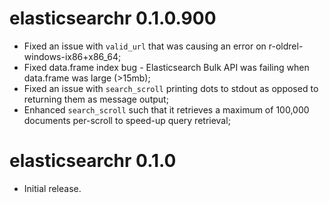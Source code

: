 # elasticsearchr 0.1.0.900

* Fixed an issue with `valid_url` that was causing an error on r-oldrel-windows-ix86+x86_64;
* Fixed data.frame index bug - Elasticsearch Bulk API was failing when data.frame was large (>15mb);
* Fixed an issue with `search_scroll` printing dots to stdout as opposed to returning them as message output;
* Enhanced `search_scroll` such that it retrieves a maximum of 100,000 documents per-scroll to speed-up query retrieval;

# elasticsearchr 0.1.0

* Initial release.



